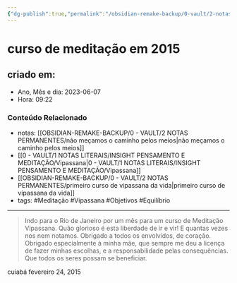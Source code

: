 ```yaml
---
{"dg-publish":true,"permalink":"/obsidian-remake-backup/0-vault/2-notas-permanentes/curso-de-meditacao-em-2015/","tags":["permanente","Meditação","Vipassana","Objetivos","Equilíbrio"],"dgHomeLink":true,"dgShowLocalGraph":true,"dgShowFileTree":true,"dgEnableSearch":true,"noteIcon":""}
---
```


# curso de meditação em 2015

## criado em: 
-  Ano, Mês e dia: 2023-06-07
- Hora: 09:22
### Conteúdo Relacionado
- notas: [[OBSIDIAN-REMAKE-BACKUP/0 - VAULT/2 NOTAS PERMANENTES/não meçamos o caminho pelos meios\|não meçamos o caminho pelos meios]]
- [[0 - VAULT/1 NOTAS LITERAIS/INSIGHT PENSAMENTO E MEDITAÇÃO/Vipassana\|0 - VAULT/1 NOTAS LITERAIS/INSIGHT PENSAMENTO E MEDITAÇÃO/Vipassana]]
- [[OBSIDIAN-REMAKE-BACKUP/0 - VAULT/2 NOTAS PERMANENTES/primeiro curso de vipassana da vida\|primeiro curso de vipassana da vida]]
- tags: #Meditação #Vipassana #Objetivos #Equilíbrio
---

> Indo para o Rio de Janeiro por um mês para um curso de Meditação Vipassana. Quão glorioso é esta liberdade de ir e vir! E quantas vezes nos nem notamos. Obrigado a todos os envolvidos, de coração. Obrigado especialmente à minha mãe, que sempre me deu a licença de fazer minhas escolhas, e a responsabilidade pelas consequências. Que todos os seres possam se beneficiar.

cuiabá
fevereiro 24, 2015
